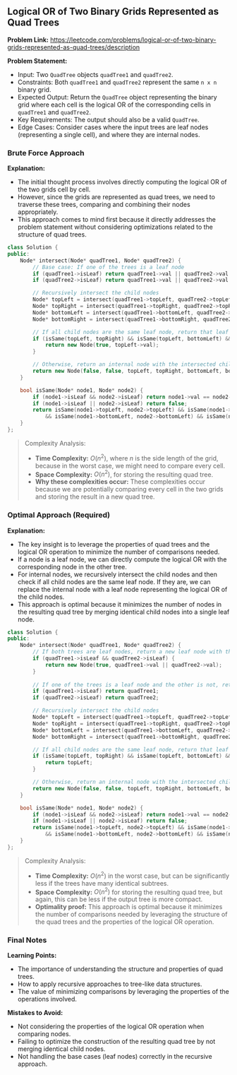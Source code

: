 ## Logical OR of Two Binary Grids Represented as Quad Trees

**Problem Link:** https://leetcode.com/problems/logical-or-of-two-binary-grids-represented-as-quad-trees/description

**Problem Statement:**
- Input: Two `QuadTree` objects `quadTree1` and `quadTree2`.
- Constraints: Both `quadTree1` and `quadTree2` represent the same `n x n` binary grid.
- Expected Output: Return the `QuadTree` object representing the binary grid where each cell is the logical OR of the corresponding cells in `quadTree1` and `quadTree2`.
- Key Requirements: The output should also be a valid `QuadTree`.
- Edge Cases: Consider cases where the input trees are leaf nodes (representing a single cell), and where they are internal nodes.

### Brute Force Approach

**Explanation:**
- The initial thought process involves directly computing the logical OR of the two grids cell by cell.
- However, since the grids are represented as quad trees, we need to traverse these trees, comparing and combining their nodes appropriately.
- This approach comes to mind first because it directly addresses the problem statement without considering optimizations related to the structure of quad trees.

```cpp
class Solution {
public:
    Node* intersect(Node* quadTree1, Node* quadTree2) {
        // Base case: If one of the trees is a leaf node
        if (quadTree1->isLeaf) return quadTree1->val || quadTree2->val ? new Node(true, true) : new Node(true, false);
        if (quadTree2->isLeaf) return quadTree1->val || quadTree2->val ? new Node(true, true) : new Node(true, false);

        // Recursively intersect the child nodes
        Node* topLeft = intersect(quadTree1->topLeft, quadTree2->topLeft);
        Node* topRight = intersect(quadTree1->topRight, quadTree2->topRight);
        Node* bottomLeft = intersect(quadTree1->bottomLeft, quadTree2->bottomLeft);
        Node* bottomRight = intersect(quadTree1->bottomRight, quadTree2->bottomRight);

        // If all child nodes are the same leaf node, return that leaf node
        if (isSame(topLeft, topRight) && isSame(topLeft, bottomLeft) && isSame(topLeft, bottomRight)) {
            return new Node(true, topLeft->val);
        }

        // Otherwise, return an internal node with the intersected child nodes
        return new Node(false, false, topLeft, topRight, bottomLeft, bottomRight);
    }

    bool isSame(Node* node1, Node* node2) {
        if (node1->isLeaf && node2->isLeaf) return node1->val == node2->val;
        if (node1->isLeaf || node2->isLeaf) return false;
        return isSame(node1->topLeft, node2->topLeft) && isSame(node1->topRight, node2->topRight)
            && isSame(node1->bottomLeft, node2->bottomLeft) && isSame(node1->bottomRight, node2->bottomRight);
    }
};
```

> Complexity Analysis:
> - **Time Complexity:** $O(n^2)$, where $n$ is the side length of the grid, because in the worst case, we might need to compare every cell.
> - **Space Complexity:** $O(n^2)$, for storing the resulting quad tree.
> - **Why these complexities occur:** These complexities occur because we are potentially comparing every cell in the two grids and storing the result in a new quad tree.

### Optimal Approach (Required)

**Explanation:**
- The key insight is to leverage the properties of quad trees and the logical OR operation to minimize the number of comparisons needed.
- If a node is a leaf node, we can directly compute the logical OR with the corresponding node in the other tree.
- For internal nodes, we recursively intersect the child nodes and then check if all child nodes are the same leaf node. If they are, we can replace the internal node with a leaf node representing the logical OR of the child nodes.
- This approach is optimal because it minimizes the number of nodes in the resulting quad tree by merging identical child nodes into a single leaf node.

```cpp
class Solution {
public:
    Node* intersect(Node* quadTree1, Node* quadTree2) {
        // If both trees are leaf nodes, return a new leaf node with the logical OR of their values
        if (quadTree1->isLeaf && quadTree2->isLeaf) {
            return new Node(true, quadTree1->val || quadTree2->val);
        }
        
        // If one of the trees is a leaf node and the other is not, return the non-leaf node
        if (quadTree1->isLeaf) return quadTree1;
        if (quadTree2->isLeaf) return quadTree2;

        // Recursively intersect the child nodes
        Node* topLeft = intersect(quadTree1->topLeft, quadTree2->topLeft);
        Node* topRight = intersect(quadTree1->topRight, quadTree2->topRight);
        Node* bottomLeft = intersect(quadTree1->bottomLeft, quadTree2->bottomLeft);
        Node* bottomRight = intersect(quadTree1->bottomRight, quadTree2->bottomRight);

        // If all child nodes are the same leaf node, return that leaf node
        if (isSame(topLeft, topRight) && isSame(topLeft, bottomLeft) && isSame(topLeft, bottomRight)) {
            return topLeft;
        }

        // Otherwise, return an internal node with the intersected child nodes
        return new Node(false, false, topLeft, topRight, bottomLeft, bottomRight);
    }

    bool isSame(Node* node1, Node* node2) {
        if (node1->isLeaf && node2->isLeaf) return node1->val == node2->val;
        if (node1->isLeaf || node2->isLeaf) return false;
        return isSame(node1->topLeft, node2->topLeft) && isSame(node1->topRight, node2->topRight)
            && isSame(node1->bottomLeft, node2->bottomLeft) && isSame(node1->bottomRight, node2->bottomRight);
    }
};
```

> Complexity Analysis:
> - **Time Complexity:** $O(n^2)$ in the worst case, but can be significantly less if the trees have many identical subtrees.
> - **Space Complexity:** $O(n^2)$ for storing the resulting quad tree, but again, this can be less if the output tree is more compact.
> - **Optimality proof:** This approach is optimal because it minimizes the number of comparisons needed by leveraging the structure of the quad trees and the properties of the logical OR operation.

### Final Notes

**Learning Points:**
- The importance of understanding the structure and properties of quad trees.
- How to apply recursive approaches to tree-like data structures.
- The value of minimizing comparisons by leveraging the properties of the operations involved.

**Mistakes to Avoid:**
- Not considering the properties of the logical OR operation when comparing nodes.
- Failing to optimize the construction of the resulting quad tree by not merging identical child nodes.
- Not handling the base cases (leaf nodes) correctly in the recursive approach.